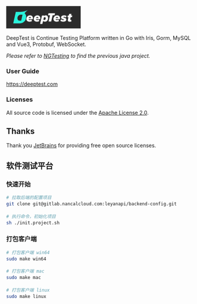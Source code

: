<img src="xdoc/image/logo.png" width="200" />

DeepTest is Continue Testing Platform written in Go with Iris, Gorm, MySQL and Vue3, Protobuf, WebSocket.

*Please refer to [NGTesting](https://github.com/aaronchen2k/ngtesting-platform) to find the previous java project.*

### User Guide
https://deeptest.com

### Licenses
All source code is licensed under the [Apache License 2.0](LICENSE.md).

## Thanks
Thank you [JetBrains](https://www.jetbrains.com) for providing free open source licenses.


## 软件测试平台

### 快速开始

```bash
# 拉取后端的配置项目
git clone git@gitlab.nancalcloud.com:leyanapi/backend-config.git

# 执行命令，初始化项目
sh ./init.project.sh
```


### 打包客户端
```bash
# 打包客户端 win64
sudo make win64

# 打包客户端 mac
sudo make mac

# 打包客户端 linux
sudo make linux
```

